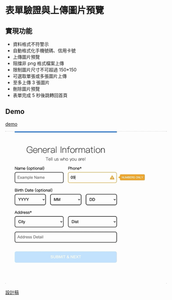 # 表單驗證與上傳圖片預覽
## 實現功能
- 資料格式不符警示
- 自動格式化手機號碼、信用卡號
- 上傳圖片預覽
- 阻擋非 png 格式檔案上傳
- 限制圖片尺寸不可超過 150*150
- 可選取單張或多張圖片上傳
- 至多上傳 3 張圖片
- 刪除圖片預覽
- 表單完成 5 秒後跳轉回首頁

## Demo

[demo](https://yachen168.github.io/Form-Validation/#/)

![](./src/assets/images/demo.gif)


[設計稿](https://hexschool.github.io/THE_F2E_Design/week6-validation/#artboard6)
